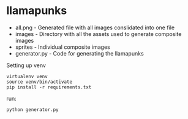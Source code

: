 # llamapunks

- all.png - Generated file with all images conslidated into one file
- images - Directory with all the assets used to generate composite images
- sprites - Individual composite images
- generator.py - Code for generating the llamapunks

Setting up venv
```
virtualenv venv
source venv/bin/activate
pip install -r requirements.txt
```

run:
```
python generator.py
```
